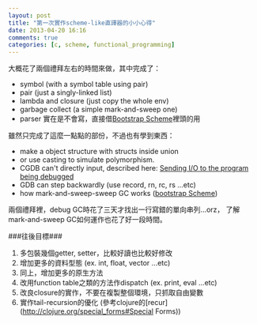 ```yaml
---
layout: post
title: "第一次實作scheme-like直譯器的小小心得"
date: 2013-04-20 16:16
comments: true
categories: [c, scheme, functional_programming]
---
```


大概花了兩個禮拜左右的時間來做，其中完成了：

- symbol (with a symbol table using pair) 
- pair (just a singly-linked list)
- lambda and closure (just copy the whole env)
- garbage collect (a simple mark-and-sweep one)
- parser 實在是不會寫，直接借[Bootstrap Scheme](http://michaux.ca/articles/scheme-from-scratch-introduction)裡頭的用

雖然只完成了這麼一點點的部份，不過也有學到東西：

- make a object structure with structs inside union 
- or use casting to simulate polymorphism.
- CGDB can't directly input, described here: 
[Sending I/O to the program being debugged](http://cgdb.sourceforge.net/docs/cgdb-no-split.html#Sending-I_002fO-to-Inferior)
- GDB can step backwardly (use record, rn, rc, rs ...etc)
- how mark-and-sweep-sweep GC works ([bootstrap Scheme](http://michaux.ca/articles/scheme-from-scratch-bootstrap-conclusion))

兩個禮拜裡，debug GC時花了三天才找出一行寫錯的單向串列…orz，
了解mark-and-sweep GC如何運作也花了好一段時間。

###往後目標###

1. 多包裝幾個getter, setter，比較好讀也比較好修改
2. 增加更多的資料型態 (ex. int, float, vector ...etc)
3. 同上，增加更多的原生方法
4. 改用function table之類的方法作dispatch (ex. print, eval ...etc)
5. 改良closure的實作，不要在複製整個環境，只抓取自由變數
6. 實作tail-recursion的優化 (參考clojure的[recur](http://clojure.org/special_forms#Special Forms))
